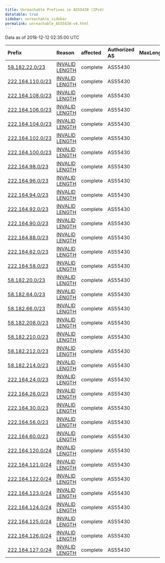 ```yaml
---
title: Unreachable Prefixes in AS55430 (IPv4)
datatable: true
sidebar: unreachable_sidebar
permalink: unreachable_AS55430-v4.html
---
```


Data as of 2018-12-12 02:35:00 UTC


<div class="datatable-begin"></div>

| Prefix                                                     | Reason                                                                                                     | affected   | Authorized AS   |   MaxLength | Anchor                                       |   unreachable /24s |
|:-----------------------------------------------------------|:-----------------------------------------------------------------------------------------------------------|:-----------|:----------------|------------:|:---------------------------------------------|-------------------:|
| [58.182.22.0/23](https://stat.ripe.net/58.182.22.0/23)     | [INVALID LENGTH](https://rpki-validator.ripe.net/announcement-preview?asn=AS55430&prefix=58.182.22.0/23)   | complete   | AS55430         |          22 | [APNIC](unreachable_APNIC_RPKI_Root-v4.html) |                  2 |
| [222.164.110.0/23](https://stat.ripe.net/222.164.110.0/23) | [INVALID LENGTH](https://rpki-validator.ripe.net/announcement-preview?asn=AS55430&prefix=222.164.110.0/23) | complete   | AS55430         |          22 | [APNIC](unreachable_APNIC_RPKI_Root-v4.html) |                  2 |
| [222.164.108.0/23](https://stat.ripe.net/222.164.108.0/23) | [INVALID LENGTH](https://rpki-validator.ripe.net/announcement-preview?asn=AS55430&prefix=222.164.108.0/23) | complete   | AS55430         |          22 | [APNIC](unreachable_APNIC_RPKI_Root-v4.html) |                  2 |
| [222.164.106.0/23](https://stat.ripe.net/222.164.106.0/23) | [INVALID LENGTH](https://rpki-validator.ripe.net/announcement-preview?asn=AS55430&prefix=222.164.106.0/23) | complete   | AS55430         |          22 | [APNIC](unreachable_APNIC_RPKI_Root-v4.html) |                  2 |
| [222.164.104.0/23](https://stat.ripe.net/222.164.104.0/23) | [INVALID LENGTH](https://rpki-validator.ripe.net/announcement-preview?asn=AS55430&prefix=222.164.104.0/23) | complete   | AS55430         |          22 | [APNIC](unreachable_APNIC_RPKI_Root-v4.html) |                  2 |
| [222.164.102.0/23](https://stat.ripe.net/222.164.102.0/23) | [INVALID LENGTH](https://rpki-validator.ripe.net/announcement-preview?asn=AS55430&prefix=222.164.102.0/23) | complete   | AS55430         |          22 | [APNIC](unreachable_APNIC_RPKI_Root-v4.html) |                  2 |
| [222.164.100.0/23](https://stat.ripe.net/222.164.100.0/23) | [INVALID LENGTH](https://rpki-validator.ripe.net/announcement-preview?asn=AS55430&prefix=222.164.100.0/23) | complete   | AS55430         |          22 | [APNIC](unreachable_APNIC_RPKI_Root-v4.html) |                  2 |
| [222.164.98.0/23](https://stat.ripe.net/222.164.98.0/23)   | [INVALID LENGTH](https://rpki-validator.ripe.net/announcement-preview?asn=AS55430&prefix=222.164.98.0/23)  | complete   | AS55430         |          22 | [APNIC](unreachable_APNIC_RPKI_Root-v4.html) |                  2 |
| [222.164.96.0/23](https://stat.ripe.net/222.164.96.0/23)   | [INVALID LENGTH](https://rpki-validator.ripe.net/announcement-preview?asn=AS55430&prefix=222.164.96.0/23)  | complete   | AS55430         |          22 | [APNIC](unreachable_APNIC_RPKI_Root-v4.html) |                  2 |
| [222.164.94.0/23](https://stat.ripe.net/222.164.94.0/23)   | [INVALID LENGTH](https://rpki-validator.ripe.net/announcement-preview?asn=AS55430&prefix=222.164.94.0/23)  | complete   | AS55430         |          22 | [APNIC](unreachable_APNIC_RPKI_Root-v4.html) |                  2 |
| [222.164.92.0/23](https://stat.ripe.net/222.164.92.0/23)   | [INVALID LENGTH](https://rpki-validator.ripe.net/announcement-preview?asn=AS55430&prefix=222.164.92.0/23)  | complete   | AS55430         |          22 | [APNIC](unreachable_APNIC_RPKI_Root-v4.html) |                  2 |
| [222.164.90.0/23](https://stat.ripe.net/222.164.90.0/23)   | [INVALID LENGTH](https://rpki-validator.ripe.net/announcement-preview?asn=AS55430&prefix=222.164.90.0/23)  | complete   | AS55430         |          22 | [APNIC](unreachable_APNIC_RPKI_Root-v4.html) |                  2 |
| [222.164.88.0/23](https://stat.ripe.net/222.164.88.0/23)   | [INVALID LENGTH](https://rpki-validator.ripe.net/announcement-preview?asn=AS55430&prefix=222.164.88.0/23)  | complete   | AS55430         |          22 | [APNIC](unreachable_APNIC_RPKI_Root-v4.html) |                  2 |
| [222.164.62.0/23](https://stat.ripe.net/222.164.62.0/23)   | [INVALID LENGTH](https://rpki-validator.ripe.net/announcement-preview?asn=AS55430&prefix=222.164.62.0/23)  | complete   | AS55430         |          22 | [APNIC](unreachable_APNIC_RPKI_Root-v4.html) |                  2 |
| [222.164.58.0/23](https://stat.ripe.net/222.164.58.0/23)   | [INVALID LENGTH](https://rpki-validator.ripe.net/announcement-preview?asn=AS55430&prefix=222.164.58.0/23)  | complete   | AS55430         |          22 | [APNIC](unreachable_APNIC_RPKI_Root-v4.html) |                  2 |
| [58.182.20.0/23](https://stat.ripe.net/58.182.20.0/23)     | [INVALID LENGTH](https://rpki-validator.ripe.net/announcement-preview?asn=AS55430&prefix=58.182.20.0/23)   | complete   | AS55430         |          22 | [APNIC](unreachable_APNIC_RPKI_Root-v4.html) |                  2 |
| [58.182.64.0/23](https://stat.ripe.net/58.182.64.0/23)     | [INVALID LENGTH](https://rpki-validator.ripe.net/announcement-preview?asn=AS55430&prefix=58.182.64.0/23)   | complete   | AS55430         |          22 | [APNIC](unreachable_APNIC_RPKI_Root-v4.html) |                  2 |
| [58.182.66.0/23](https://stat.ripe.net/58.182.66.0/23)     | [INVALID LENGTH](https://rpki-validator.ripe.net/announcement-preview?asn=AS55430&prefix=58.182.66.0/23)   | complete   | AS55430         |          22 | [APNIC](unreachable_APNIC_RPKI_Root-v4.html) |                  2 |
| [58.182.208.0/23](https://stat.ripe.net/58.182.208.0/23)   | [INVALID LENGTH](https://rpki-validator.ripe.net/announcement-preview?asn=AS55430&prefix=58.182.208.0/23)  | complete   | AS55430         |          22 | [APNIC](unreachable_APNIC_RPKI_Root-v4.html) |                  2 |
| [58.182.210.0/23](https://stat.ripe.net/58.182.210.0/23)   | [INVALID LENGTH](https://rpki-validator.ripe.net/announcement-preview?asn=AS55430&prefix=58.182.210.0/23)  | complete   | AS55430         |          22 | [APNIC](unreachable_APNIC_RPKI_Root-v4.html) |                  2 |
| [58.182.212.0/23](https://stat.ripe.net/58.182.212.0/23)   | [INVALID LENGTH](https://rpki-validator.ripe.net/announcement-preview?asn=AS55430&prefix=58.182.212.0/23)  | complete   | AS55430         |          22 | [APNIC](unreachable_APNIC_RPKI_Root-v4.html) |                  2 |
| [58.182.214.0/23](https://stat.ripe.net/58.182.214.0/23)   | [INVALID LENGTH](https://rpki-validator.ripe.net/announcement-preview?asn=AS55430&prefix=58.182.214.0/23)  | complete   | AS55430         |          22 | [APNIC](unreachable_APNIC_RPKI_Root-v4.html) |                  2 |
| [222.164.24.0/23](https://stat.ripe.net/222.164.24.0/23)   | [INVALID LENGTH](https://rpki-validator.ripe.net/announcement-preview?asn=AS55430&prefix=222.164.24.0/23)  | complete   | AS55430         |          22 | [APNIC](unreachable_APNIC_RPKI_Root-v4.html) |                  2 |
| [222.164.26.0/23](https://stat.ripe.net/222.164.26.0/23)   | [INVALID LENGTH](https://rpki-validator.ripe.net/announcement-preview?asn=AS55430&prefix=222.164.26.0/23)  | complete   | AS55430         |          22 | [APNIC](unreachable_APNIC_RPKI_Root-v4.html) |                  2 |
| [222.164.30.0/23](https://stat.ripe.net/222.164.30.0/23)   | [INVALID LENGTH](https://rpki-validator.ripe.net/announcement-preview?asn=AS55430&prefix=222.164.30.0/23)  | complete   | AS55430         |          22 | [APNIC](unreachable_APNIC_RPKI_Root-v4.html) |                  2 |
| [222.164.56.0/23](https://stat.ripe.net/222.164.56.0/23)   | [INVALID LENGTH](https://rpki-validator.ripe.net/announcement-preview?asn=AS55430&prefix=222.164.56.0/23)  | complete   | AS55430         |          22 | [APNIC](unreachable_APNIC_RPKI_Root-v4.html) |                  2 |
| [222.164.60.0/23](https://stat.ripe.net/222.164.60.0/23)   | [INVALID LENGTH](https://rpki-validator.ripe.net/announcement-preview?asn=AS55430&prefix=222.164.60.0/23)  | complete   | AS55430         |          22 | [APNIC](unreachable_APNIC_RPKI_Root-v4.html) |                  2 |
| [222.164.120.0/24](https://stat.ripe.net/222.164.120.0/24) | [INVALID LENGTH](https://rpki-validator.ripe.net/announcement-preview?asn=AS55430&prefix=222.164.120.0/24) | complete   | AS55430         |          22 | [APNIC](unreachable_APNIC_RPKI_Root-v4.html) |                  1 |
| [222.164.121.0/24](https://stat.ripe.net/222.164.121.0/24) | [INVALID LENGTH](https://rpki-validator.ripe.net/announcement-preview?asn=AS55430&prefix=222.164.121.0/24) | complete   | AS55430         |          22 | [APNIC](unreachable_APNIC_RPKI_Root-v4.html) |                  1 |
| [222.164.122.0/24](https://stat.ripe.net/222.164.122.0/24) | [INVALID LENGTH](https://rpki-validator.ripe.net/announcement-preview?asn=AS55430&prefix=222.164.122.0/24) | complete   | AS55430         |          22 | [APNIC](unreachable_APNIC_RPKI_Root-v4.html) |                  1 |
| [222.164.123.0/24](https://stat.ripe.net/222.164.123.0/24) | [INVALID LENGTH](https://rpki-validator.ripe.net/announcement-preview?asn=AS55430&prefix=222.164.123.0/24) | complete   | AS55430         |          22 | [APNIC](unreachable_APNIC_RPKI_Root-v4.html) |                  1 |
| [222.164.124.0/24](https://stat.ripe.net/222.164.124.0/24) | [INVALID LENGTH](https://rpki-validator.ripe.net/announcement-preview?asn=AS55430&prefix=222.164.124.0/24) | complete   | AS55430         |          22 | [APNIC](unreachable_APNIC_RPKI_Root-v4.html) |                  1 |
| [222.164.125.0/24](https://stat.ripe.net/222.164.125.0/24) | [INVALID LENGTH](https://rpki-validator.ripe.net/announcement-preview?asn=AS55430&prefix=222.164.125.0/24) | complete   | AS55430         |          22 | [APNIC](unreachable_APNIC_RPKI_Root-v4.html) |                  1 |
| [222.164.126.0/24](https://stat.ripe.net/222.164.126.0/24) | [INVALID LENGTH](https://rpki-validator.ripe.net/announcement-preview?asn=AS55430&prefix=222.164.126.0/24) | complete   | AS55430         |          22 | [APNIC](unreachable_APNIC_RPKI_Root-v4.html) |                  1 |
| [222.164.127.0/24](https://stat.ripe.net/222.164.127.0/24) | [INVALID LENGTH](https://rpki-validator.ripe.net/announcement-preview?asn=AS55430&prefix=222.164.127.0/24) | complete   | AS55430         |          22 | [APNIC](unreachable_APNIC_RPKI_Root-v4.html) |                  1 |

<div class="datatable-end"></div>